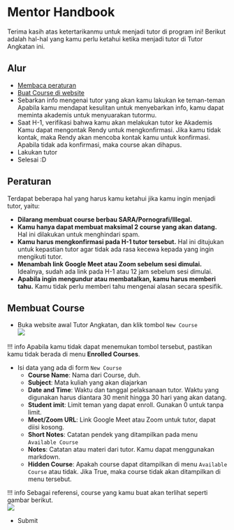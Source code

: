 # Mentor Handbook

Terima kasih atas ketertarikanmu untuk menjadi tutor di program ini! Berikut adalah hal-hal yang kamu perlu ketahui ketika menjadi tutor di Tutor Angkatan ini.

## Alur

-   [Membaca peraturan](#peraturan)
-   [Buat Course di website](#membuat-course)
-   Sebarkan info mengenai tutor yang akan kamu lakukan ke teman-teman  
    Apabila kamu mendapat kesulitan untuk menyebarkan info, kamu dapat meminta akademis untuk menyuarakan tutormu.
-   Saat H-1, verifikasi bahwa kamu akan melakukan tutor ke Akademis  
    Kamu dapat mengontak Rendy untuk mengkonfirmasi. Jika kamu tidak kontak, maka Rendy akan mencoba kontak kamu untuk konfirmasi. Apabila tidak ada konfirmasi, maka course akan dihapus.
-   Lakukan tutor
-   Selesai :D

## Peraturan

Terdapat beberapa hal yang harus kamu ketahui jika kamu ingin menjadi tutor, yaitu:

-   **Dilarang membuat course berbau SARA/Pornografi/Illegal.**
-   **Kamu hanya dapat membuat maksimal 2 course yang akan datang.** Hal ini dilakukan untuk menghindari spam.
-   **Kamu harus mengkonfirmasi pada H-1 tutor tersebut.** Hal ini ditujukan untuk kepastian tutor agar tidak ada rasa kecewa kepada yang ingin mengikuti tutor.
-   **Menambah link Google Meet atau Zoom sebelum sesi dimulai.** Idealnya, sudah ada link pada H-1 atau 12 jam sebelum sesi dimulai.
-   **Apabila ingin mengundur atau membatalkan, kamu harus memberi tahu.** Kamu tidak perlu memberi tahu mengenai alasan secara spesifik.

## Membuat Course

-   Buka website awal Tutor Angkatan, dan klik tombol `New Course`  
     ![](https://d.rorre.xyz/EKo6PJssS/chrome_GsuxpTKHMd.png)

!!! info
    Apabila kamu tidak dapat menemukan tombol tersebut, pastikan kamu tidak berada di menu **Enrolled Courses**.

-   Isi data yang ada di form `New Course`
    -   **Course Name**: Nama dari Course, duh.
    -   **Subject**: Mata kuliah yang akan diajarkan
    -   **Date and Time**: Waktu dan tanggal pelaksanaan tutor. Waktu yang digunakan harus diantara 30 menit hingga 30 hari yang akan datang.
    -   **Student imit**: Limit teman yang dapat enroll. Gunakan 0 untuk tanpa limit.
    -   **Meet/Zoom URL**: Link Google Meet atau Zoom untuk tutor, dapat diisi kosong.
    -   **Short Notes**: Catatan pendek yang ditampilkan pada menu `Available Course`
    -   **Notes**: Catatan atau materi dari tutor. Kamu dapat menggunakan markdown.
    -   **Hidden Course**: Apakah course dapat ditampilkan di menu `Available Course` atau tidak. Jika True, maka course tidak akan ditampilkan di menu tersebut.

!!! info
    Sebagai referensi, course yang kamu buat akan terlihat seperti gambar berikut.  
    ![](https://d.rorre.xyz/mdVyhu6MR/chrome_Pv74taez7p.png)

-   Submit